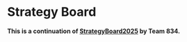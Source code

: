 # Strategy Board

**This is a continuation of [StrategyBoard2025](https://github.com/FRCTeam834/StrategyBoard2025) by Team 834.**